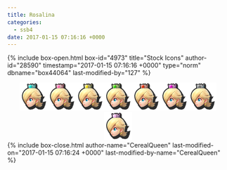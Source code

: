 ```yaml
---
title: Rosalina
categories:
  - ssb4
date: 2017-01-15 07:16:16 +0000
---
```

{% include box-open.html box-id="4973" title="Stock Icons" author-id="28590" timestamp="2017-01-15 07:16:16 +0000" type="norm" dbname="box44064" last-modified-by="127" %}
<center><img src="Stock_1.png" /><img src="Stock_2.png" /><img src="Stock_3.png" /><img src="Stock_4.png" /><img src="Stock_5.png" /><img src="Stock_6.png" /><img src="Stock_7.png" /><img src="Stock_8.png" /></center>
{% include box-close.html author-name="CerealQueen" last-modified-on="2017-01-15 07:16:24 +0000" last-modified-by-name="CerealQueen" %}
